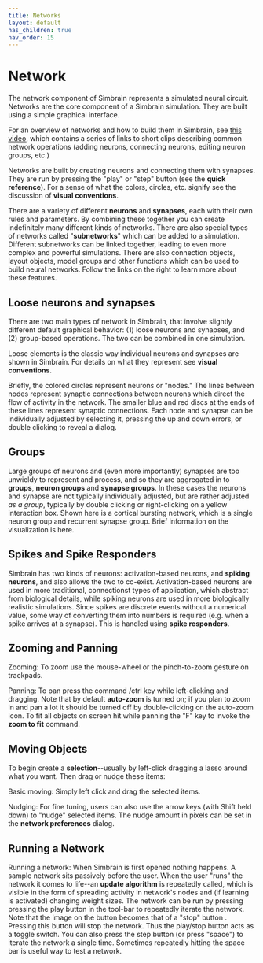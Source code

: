 ```yaml
---
title: Networks
layout: default
has_children: true
nav_order: 15
---
```


# Network

The network component of Simbrain represents a simulated neural circuit. Networks are the core component of a Simbrain simulation. They are built using a simple graphical interface.

For an overview of networks and how to build them in Simbrain, see [this video](https://www.youtube.com/watch?v=dvJvY1zVQUE), which contains a series of links to short clips describing common network operations (adding neurons, connecting neurons, editing neuron groups, etc.)

Networks are built by creating neurons and connecting them with synapses. They are run by pressing the "play" or "step" button (see the **quick reference**). For a sense of what the colors, circles, etc. signify see the discussion of **visual conventions**.

There are a variety of different **neurons** and **synapses**, each with their own rules and parameters. By combining these together you can create indefinitely many different kinds of networks. There are also special types of networks called "**subnetworks**" which can be added to a simulation. Different subnetworks can be linked together, leading to even more complex and powerful simulations. There are also connection objects, layout objects, model groups and other functions which can be used to build neural networks. Follow the links on the right to learn more about these features.

## Loose neurons and synapses

There are two main types of network in Simbrain, that involve slightly different default graphical behavior: (1) loose neurons and synapses, and (2) group-based operations. The two can be combined in one simulation.

Loose elements is the classic way individual neurons and synapses are shown in Simbrain. For details on what they represent see **visual conventions**.

Briefly, the colored circles represent neurons or "nodes." The lines between nodes represent synaptic connections between neurons which direct the flow of activity in the network. The smaller blue and red discs at the ends of these lines represent synaptic connections. Each node and synapse can be individually adjusted by selecting it, pressing the up and down errors, or double clicking to reveal a dialog.

## Groups

Large groups of neurons and (even more importantly) synapses are too unwieldy to represent and process, and so they are aggregated in to **groups**, **neuron groups** and **synapse groups**. In these cases the neurons and synapse are not typically individually adjusted, but are rather adjusted *as a group*, typically by double clicking or right-clicking on a yellow interaction box. Shown here is a cortical bursting network, which is a single neuron group and recurrent synapse group. Brief information on the visualization is here.

## Spikes and Spike Responders

Simbrain has two kinds of neurons: activation-based neurons, and **spiking neurons**, and also allows the two to co-exist. Activation-based neurons are used in more traditional, connectionst types of application, which abstract from biological details, while spiking neurons are used in more biologically realistic simulations. Since spikes are discrete events without a numerical value, some way of converting them into numbers is required (e.g. when a spike arrives at a synapse). This is handled using **spike responders**.

## Zooming and Panning

Zooming: To zoom use the mouse-wheel or the pinch-to-zoom gesture on trackpads.

Panning: To pan press the command /ctrl key while left-clicking and dragging. Note that by default **auto-zoom** is turned on; if you plan to zoom in and pan a lot it should be turned off by double-clicking on the auto-zoom icon. To fit all objects on screen hit while panning the "F" key to invoke the **zoom to fit** command.

## Moving Objects

To begin create a **selection**--usually by left-click dragging a lasso around what you want. Then drag or nudge these items:

Basic moving: Simply left click and drag the selected items.

Nudging: For fine tuning, users can also use the arrow keys (with Shift held down) to "nudge" selected items. The nudge amount in pixels can be set in the **network preferences** dialog.

## Running a Network

Running a network: When Simbrain is first opened nothing happens. A sample network sits passively before the user. When the user "runs" the network it comes to life--an **update algorithm** is repeatedly called, which is visible in the form of spreading activity in network's nodes and (if learning is activated) changing weight sizes. The network can be run by pressing pressing the play button in the tool-bar to repeatedly iterate the network. Note that the image on the button becomes that of a "stop" button . Pressing this button will stop the network. Thus the play/stop button acts as a toggle switch. You can also press the step button (or press "space") to iterate the network a single time. Sometimes repeatedly hitting the space bar is useful way to test a network.